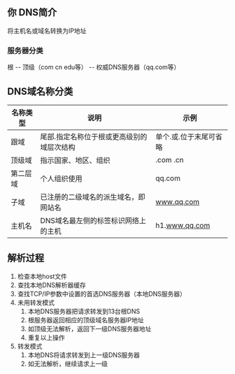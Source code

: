 ## 你 DNS简介

将主机名或域名转换为IP地址

### 服务器分类

根 -- 顶级（com cn edu等） --  权威DNS服务器（qq.com等）

## DNS域名称分类

 名称类型 | 说明                                      | 示例                   
 -------- | ----------------------------------------- | ---------------------- 
 跟域     | 尾部.指定名称位于根或更高级别的域层次结构 | 单个.或.位于末尾可省略 
 顶级域   | 指示国家、地区、组织                      | .com .cn               
 第二层域 | 个人组织使用                              | qq.com                 
 子域     | 已注册的二级域名的派生域名，即网站名      | www.qq.com            
 主机名 | DNS域名最左侧的标签标识网络上的主机 | h1.www.qq.com 

## 解析过程

1. 检查本地host文件
2. 查找本地DNS解析器缓存
3. 查找TCP/IP参数中设置的首选DNS服务器（本地DNS服务器）
4. 未用转发模式
   1. 本地DNS服务器把请求转发到13台根DNS
   2. 根服务器返回相应的顶级域名服务器IP地址
   3. 如顶级无法解析，返回下一级DNS服务器地址
   4. 重复以上操作
5. 转发模式
   1. 本地DNS将请求转发到上一级DNS服务器
   2. 如无法解析，继续请求上一级

